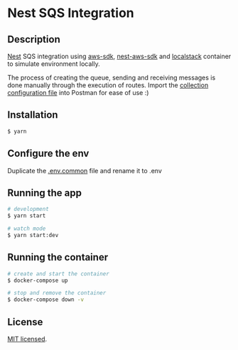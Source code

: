 # Nest SQS Integration

## Description

[Nest](https://github.com/nestjs/nest) SQS integration using [aws-sdk](https://www.npmjs.com/package/aws-sdk), [nest-aws-sdk](https://www.npmjs.com/package/nest-aws-sdk) and [localstack](https://hub.docker.com/r/localstack/localstack) container to simulate environment locally.

The process of creating the queue, sending and receiving messages is done manually through the execution of routes. Import the [collection configuration file](./postman-collection/sqs-integration.postman_collection.json) into Postman for ease of use :)

## Installation

```bash
$ yarn
```

## Configure the env

Duplicate the [.env.common](./.env.common) file and rename it to .env

## Running the app

```bash
# development
$ yarn start

# watch mode
$ yarn start:dev
```

## Running the container

```bash
# create and start the container
$ docker-compose up

# stop and remove the container
$ docker-compose down -v
```

## License

[MIT licensed](LICENSE).
